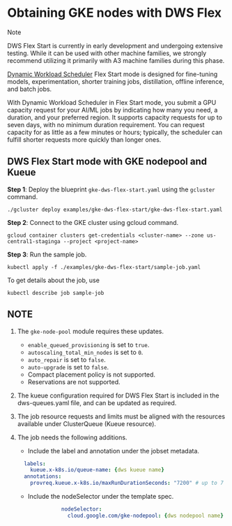 # Obtaining GKE nodes with DWS Flex

> [!NOTE]
> DWS Flex Start is currently in early development and undergoing extensive testing. While it
> can be used with other machine families, we strongly recommend utilizing it primarily with
> A3 machine families during this phase.

[Dynamic Workload Scheduler](https://cloud.google.com/blog/products/compute/introducing-dynamic-workload-scheduler) Flex Start mode is designed for fine-tuning models, experimentation, shorter training jobs, distillation, offline inference, and batch jobs.

With Dynamic Workload Scheduler in Flex Start mode, you submit a GPU capacity request for your AI/ML jobs by indicating how many you need, a duration, and your preferred region. It supports capacity requests for up to seven days, with no minimum duration requirement. You can request capacity for as little as a few minutes or hours; typically, the scheduler can fulfill shorter requests more quickly than longer ones.

## DWS Flex Start mode with GKE nodepool and Kueue

**Step 1**: Deploy the blueprint `gke-dws-flex-start.yaml` using the `gcluster` command.

```text
./gcluster deploy examples/gke-dws-flex-start/gke-dws-flex-start.yaml
```

**Step 2**: Connect to the GKE cluster using gcloud command.

```text
gcloud container clusters get-credentials <cluster-name> --zone us-central1-staginga --project <project-name>
```

**Step 3**: Run the sample job.

```text
kubectl apply -f ./examples/gke-dws-flex-start/sample-job.yaml
```

To get details about the job, use

```text
kubectl describe job sample-job
```

## NOTE

1. The `gke-node-pool` module requires these updates.
   - `enable_queued_provisioning` is set to `true`.
   - `autoscaling_total_min_nodes` is set to `0`.
   - `auto_repair` is set to `false`.
   - `auto-upgrade` is set to `false`.
   - Compact placement policy is not supported.
   - Reservations are not supported.

1. The kueue configuration required for DWS Flex Start is included in the dws-queues.yaml file, and can be updated as required.

1. The job resource requests and limits must be aligned with the resources available under ClusterQueue (Kueue resource).

1. The job needs the following additions.
   - Include the label and annotation under the jobset metadata.

   ```yaml
     labels:
       kueue.x-k8s.io/queue-name: {dws kueue name}
     annotations:
       provreq.kueue.x-k8s.io/maxRunDurationSeconds: "7200" # up to 7 days.
   ```

   - Include the nodeSelector under the template spec.

   ```yaml
                 nodeSelector:
                   cloud.google.com/gke-nodepool: {dws nodepool name}
   ```
